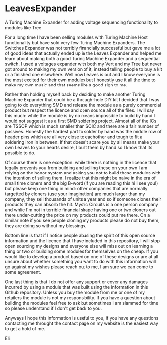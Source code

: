# LeavesExpander
A Turing Machine Expander for adding voltage sequencing functionality to modules like Tree

For a long time I have been selling modules with Turing Machine Host functionality but have sold very few Turing Machine Expanders.  The Switches Expander was not terribly financially successful but gave me a lot of good ideas that actually ended up in the Leaves Expander and helped me learn about making both a good Turing Machine Expander and a sequential switch.  I used a voltages expander with both my Vert and my Tree but never got around to making my own version of it, instead telling people to buy a kit or a finished one elsewhere.  Well now Leaves is out and I know everyone is the most excited for their own modules but I honestly use it all the time to make my own music and that seems like a good sign to me.

Rather than holding myself back by deciding to make another Turing Machine Expander that could be a through-hole DIY kit I decided that I was going to do everything SMD and release the module as a purely commercial product but respect the licence and open source all of the files.  I will say this much: while the module is by no means impossible to build by hand I would not suggest it as a first SMD soldering project.  Almost all of the ICs are TSSOP which is much smaller than SOIC and there are a fair number of passives.  Honestly the hardest part to solder by hand was the middle row of header pins which are all very close to eachother and tough to fit a soldering iron in between.  If that doesn't scare you by all means make your own Leaves to your hearts desire, I built them by hand so I know that its possible to do.

Of course there is one exception: while there is nothing in the licence that legally prevents you from building and selling these on your own I am relying on the honor system and asking you not to build these modules with the intention of selling them.  I realize that this might be naive in the era of small time cloners and the big B-word (if you are reading this hi I see you!) but please keep one thing in mind: other companies that are normally targetted by cloners (use your imagination) are much larger than my company, they sell thousands of units a year and so if someone clones their products they can absorb the hit.  Mystic Circuits is a one person company and whlie I'm not in terrible financial shape having one or two cloners out there under-cutting the price on my products could put me there.  On a similar note if you see people cloning my products please do not buy them, they are doing so without my blessings.

Bottom line is that if I notice people abusing the spirit of this open source information and the licence that I have included in this repository, I will stop open sourcing my designs and everyone else will miss out on learning a thing or two or building some modules for themselves on the cheap.  If you would like to develop a product based on one of these designs or are at all unsure about whether something you want to do with this information will go against my wishes please reach out to me, I am sure we can come to some agreement.

One last thing is that I do not offer any support or cover any damages incurred by using a module that was built using the information in this Github repository.  Unless you buy the module from me or one of my retailers the module is not my responsibility.  If you have a question about building the modules feel free to ask but sometimes I am slammed for time so please understand if I don't get back to you.

Anyways I hope this information is useful to you, if you have any questions contacting me throught the contact page on my website is the easiest way to get a hold of me.

Eli
